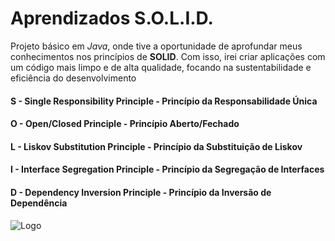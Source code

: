 # Aprendizados S.O.L.I.D.

Projeto básico em *Java*, onde tive a oportunidade de aprofundar meus conhecimentos nos princípios de **SOLID**. Com isso, irei criar aplicações com um código mais limpo e de alta qualidade, focando na sustentabilidade e eficiência do desenvolvimento

#### **S** - Single Responsibility Principle - Princípio da Responsabilidade Única

#### **O** - Open/Closed Principle - Princípio Aberto/Fechado

#### **L** - Liskov Substitution Principle - Princípio da Substituição de Liskov

#### **I** - Interface Segregation Principle - Princípio da Segregação de Interfaces

#### **D** - Dependency Inversion Principle - Princípio da Inversão de Dependência

![Logo](https://warcontent.com/wp-content/uploads/2021/06/principios-solid-imagens-0.png)
